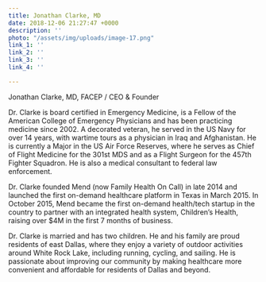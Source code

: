 ```yaml
---
title: Jonathan Clarke, MD
date: 2018-12-06 21:27:47 +0000
description: ''
photo: "/assets/img/uploads/image-17.png"
link_1: ''
link_2: ''
link_3: ''
link_4: ''

---
```

Jonathan Clarke, MD, FACEP / CEO & Founder

Dr. Clarke is board certified in Emergency Medicine, is a Fellow of the American College of Emergency Physicians and has been practicing medicine since 2002. A decorated veteran, he served in the US Navy for over 14 years, with wartime tours as a physician in Iraq and Afghanistan. He is currently a Major in the US Air Force Reserves, where he serves as Chief of Flight Medicine for the 301st MDS and as a Flight Surgeon for the 457th Fighter Squadron. He is also a medical consultant to federal law enforcement.

Dr. Clarke founded Mend (now Family Health On Call) in late 2014 and launched the first on-demand healthcare platform in Texas in March 2015. In October 2015, Mend became the first on-demand health/tech startup in the country to partner with an integrated health system, Children’s Health, raising over $4M in the first 7 months of business.

Dr. Clarke is married and has two children. He and his family are proud residents of east Dallas, where they enjoy a variety of outdoor activities around White Rock Lake, including running, cycling, and sailing. He is passionate about improving our community by making healthcare more convenient and affordable for residents of Dallas and beyond.